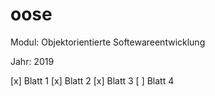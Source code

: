 # oose

Modul: Objektorientierte Softewareentwicklung

Jahr: 2019

[x] Blatt 1
[x] Blatt 2
[x] Blatt 3
[ ] Blatt 4
